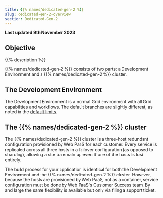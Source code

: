 ```yaml
---
title: {{% names/dedicated-gen-2 %}}
slug: dedicated-gen-2-overview
section: Dedicated-Gen-2
---
```


**Last updated 9th November 2023**



## Objective  

{{% description %}}

{{% names/dedicated-gen-2 %}} consists of two parts: a Development Environment and a {{% names/dedicated-gen-2 %}} cluster.

## The Development Environment

The Development Environment is a normal Grid environment with all Grid capabilities and workflows.
The default branches are slightly different, as noted in the [default limits](../architecture/development.md#default-limits).

## The {{% names/dedicated-gen-2 %}} cluster

The {{% names/dedicated-gen-2 %}} cluster is a three-host redundant configuration provisioned by Web PaaS for each customer.
Every service is replicated across all three hosts in a failover configuration (as opposed to sharding),
allowing a site to remain up even if one of the hosts is lost entirely.

The build process for your application is identical for both the Development Environment and the {{% names/dedicated-gen-2 %}} cluster.
However, because the hosts are provisioned by Web PaaS, not as a container,
service configuration must be done by Web PaaS's Customer Success team.
By and large the same flexibility is available but only via filing a support ticket.
